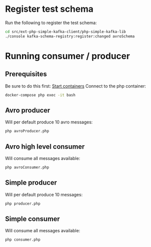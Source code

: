 # Register test schema
Run the following to register the test schema:
```bash
cd src/ext-php-simple-kafka-client/php-simple-kafka-lib
./console kafka-schema-registry:register:changed avroSchema
```

# Running consumer / producer
## Prerequisites
Be sure to do this first: [Start containers](./../README.md)
Connect to the php container:
```bash
docker-compose php exec -it bash
```

## Avro producer
Will per default produce 10 avro messages:
```bash
php avroProducer.php
```

## Avro high level consumer
Will consume all messages available:
```bash
php avroConsumer.php
```

## Simple producer
Will per default produce 10 messages:
```bash
php producer.php
```

## Simple consumer
Will consume all messages available:
```bash
php consumer.php
```
